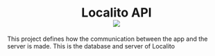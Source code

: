 <h1 align="center">
    <div>Localito API</div>
    <img src="https://img.shields.io/badge/Symfony-000000?style=for-the-badge&logo=Symfony&logoColor=white" />
</h1>

This project defines how the communication between the app and the server is made.
This is the database and server of Localito
